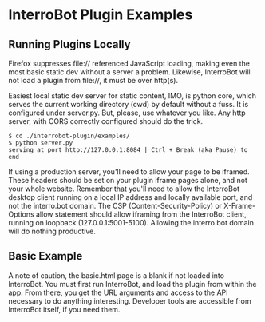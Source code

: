 # InterroBot Plugin Examples

## Running Plugins Locally

Firefox suppresses file:// referenced JavaScript loading, making even the most basic static dev without a server a problem. Likewise, InterroBot will not load a plugin from file://, it must be over http(s).

Easiest local static dev server for static content, IMO, is python core, which serves the current working directory (cwd) by default without a fuss. It is configured under server.py. But, please, use whatever you like. Any http server, with CORS correctly configured should do the trick.

```
$ cd ./interrobot-plugin/examples/
$ python server.py
serving at port http://127.0.0.1:8084 | Ctrl + Break (aka Pause) to end
```

If using a production server, you'll need to allow your page to be iframed. These headers should be set on your plugin iframe pages alone, and not your whole website. Remember that you'll need to allow the InterroBot desktop client running on a local IP address and locally available port, and not the interro.bot domain. The CSP (Content-Security-Policy) or X-Frame-Options allow statement should allow iframing from the InterroBot client, running on loopback (127.0.0.1:5001-5100). Allowing the interro.bot domain will do nothing productive.

## Basic Example

A note of caution, the basic.html page is a blank if not loaded into InterroBot. You must first run InterroBot, and load the plugin from within the app. From there, you get the URL arguments and access to the API necessary to do anything interesting. Developer tools are accessible from InterroBot itself, if you need them.
